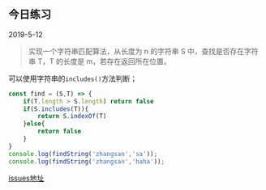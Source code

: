 ## 今日练习

2019-5-12

> 实现一个字符串匹配算法，从长度为 n 的字符串 S 中，查找是否存在字符串 T，T 的长度是 m，若存在返回所在位置。

可以使用字符串的`includes()`方法判断；

```javascript
const find = (S,T) => {
	if(T.length > S.length) return false
	if(S.includes(T)){
		return S.indexOf(T)
	}else{
		return false
	}
}
console.log(findString('zhangsan','sa'));
console.log(findString('zhangsan','haha'));
```

[issues地址](https://github.com/Advanced-Frontend/Daily-Interview-Question/issues/119)
